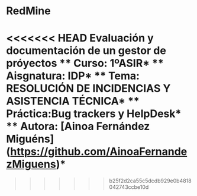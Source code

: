 # RedMine
<<<<<<< HEAD
Evaluación y documentación de un gestor de próyectos
** Curso: 1ºASIR*
** Aisgnatura: IDP*
** Tema: RESOLUCIÓN DE INCIDENCIAS Y ASISTENCIA TÉCNICA*
** Práctica:Bug trackers y HelpDesk*
** Autora: [Ainoa Fernández Miguéns] (https://github.com/AinoaFernandezMiguens)*
=======
>>>>>>> b25f2d2ca55c5dcdb929e0b4818042743ccbe10d
